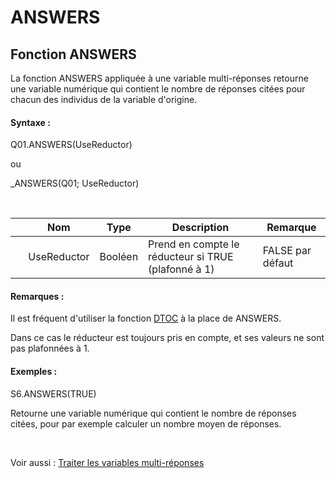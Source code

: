 # ANSWERS

## Fonction ANSWERS

La fonction ANSWERS appliquée à une variable multi-réponses retourne une variable numérique qui contient le nombre de réponses citées pour chacun des individus de la variable d'origine.

#### Syntaxe :&nbsp;

Q01.ANSWERS(UseReductor)

ou

\_ANSWERS(Q01; UseReductor)

&nbsp;

| &nbsp; | **Nom** |**Type**|**Description**|**Remarque** |
| --- | --- | --- | --- | --- |
| &nbsp; | UseReductor | Booléen | Prend en compte le réducteur si TRUE (plafonné à 1) | FALSE par défaut |


#### Remarques :

Il est fréquent d'utiliser la fonction [DTOC](<DTOC1.md>) à la place de ANSWERS.&nbsp;

Dans ce cas le réducteur est toujours pris en compte, et ses valeurs ne sont pas plafonnées à 1.

#### Exemples :

S6.ANSWERS(TRUE)

Retourne une variable numérique qui contient le nombre de réponses citées, pour par exemple calculer un nombre moyen de réponses.

&nbsp;

Voir aussi : [Traiter les variables multi-réponses](<Traiterlesvariablesmulti-repons1.md>)